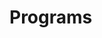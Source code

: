 # Programs










































































































































































































